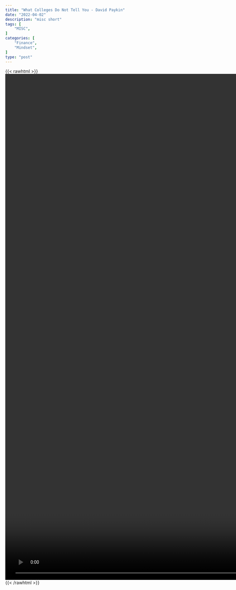 ```yaml
---
title: "What Colleges Do Not Tell You - David Paykin"
date: "2022-04-02"
description: "misc short"
tags: [
    "MISC",
]
categories: [
    "Finance",
    "Mindset",
]
type: "post"
---
```

{{< rawhtml >}}
    <video style="height:40vh;width:auto" overflow="hidden" controls>
        <source src="https://clips.dev00ps.com/MISC/Things%20About%20College%20NOBODY%20Tells%20You%20Part%201%20shorts.mp4" type="video/mp4"> 
    </video>
{{< /rawhtml >}}